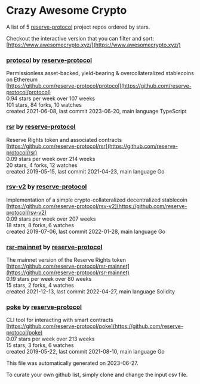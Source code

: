 # Crazy Awesome Crypto
A list of 5 [reserve-protocol](https://github.com/reserve-protocol) project repos ordered by stars.  

Checkout the interactive version that you can filter and sort: 
[https://www.awesomecrypto.xyz/](https://www.awesomecrypto.xyz/)  


### [protocol](https://github.com/reserve-protocol/protocol) by [reserve-protocol](https://github.com/reserve-protocol)  
Permissionless asset-backed, yield-bearing & overcollateralized stablecoins on Ethereum  
[https://github.com/reserve-protocol/protocol](https://github.com/reserve-protocol/protocol)  
0.94 stars per week over 107 weeks  
101 stars, 84 forks, 10 watches  
created 2021-06-08, last commit 2023-06-20, main language TypeScript  


### [rsr](https://github.com/reserve-protocol/rsr) by [reserve-protocol](https://github.com/reserve-protocol)  
Reserve Rights token and associated contracts  
[https://github.com/reserve-protocol/rsr](https://github.com/reserve-protocol/rsr)  
0.09 stars per week over 214 weeks  
20 stars, 4 forks, 12 watches  
created 2019-05-15, last commit 2021-04-23, main language Go  


### [rsv-v2](https://github.com/reserve-protocol/rsv-v2) by [reserve-protocol](https://github.com/reserve-protocol)  
Implementation of a simple crypto-collateralized decentralized stablecoin  
[https://github.com/reserve-protocol/rsv-v2](https://github.com/reserve-protocol/rsv-v2)  
0.09 stars per week over 207 weeks  
18 stars, 8 forks, 6 watches  
created 2019-07-06, last commit 2022-01-28, main language Go  


### [rsr-mainnet](https://github.com/reserve-protocol/rsr-mainnet) by [reserve-protocol](https://github.com/reserve-protocol)  
The mainnet version of the Reserve Rights token  
[https://github.com/reserve-protocol/rsr-mainnet](https://github.com/reserve-protocol/rsr-mainnet)  
0.19 stars per week over 80 weeks  
15 stars, 2 forks, 4 watches  
created 2021-12-13, last commit 2022-04-27, main language Solidity  


### [poke](https://github.com/reserve-protocol/poke) by [reserve-protocol](https://github.com/reserve-protocol)  
CLI tool for interacting with smart contracts  
[https://github.com/reserve-protocol/poke](https://github.com/reserve-protocol/poke)  
0.07 stars per week over 213 weeks  
15 stars, 3 forks, 6 watches  
created 2019-05-22, last commit 2021-08-10, main language Go  


This file was automatically generated on 2023-06-27.  

To curate your own github list, simply clone and change the input csv file.  